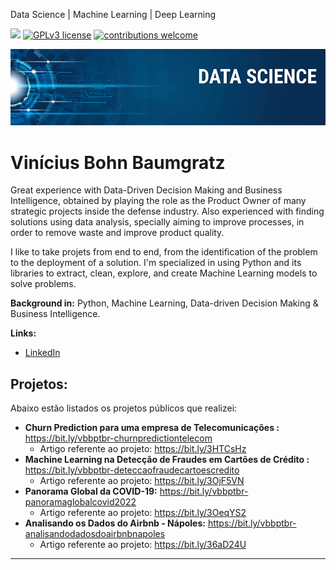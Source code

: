 Data Science | Machine Learning | Deep Learning

[![](https://img.shields.io/badge/python-3.7+-blue.svg)](https://www.python.org/downloads/release/python-365/) [![GPLv3 license](https://img.shields.io/badge/License-GPLv3-blue.svg)](http://perso.crans.org/besson/LICENSE.html) [![contributions welcome](https://img.shields.io/badge/contributions-welcome-brightgreen.svg?style=flat)](https://github.com/carlosfab/data_science/issues)

<p align="center">
  <img src="banner.png" >
</p>

# Vinícius Bohn Baumgratz

Great experience with Data-Driven Decision Making and Business Intelligence, obtained by playing the role as the Product Owner of many strategic projects inside the defense industry. Also experienced with finding solutions using data analysis, specially aiming to improve processes, in order to remove waste and improve product quality.

I like to take projets from end to end, from the identification of the problem to the deployment of a solution. I'm specialized in using Python and its libraries to extract, clean, explore, and create Machine Learning models to solve problems.

**Background in:** Python, Machine Learning, Data-driven Decision Making & Business Intelligence.

**Links:**
* [LinkedIn](https://www.linkedin.com/in/viniciusbohnbaumgratz/)

## Projetos:
Abaixo estão listados os projetos públicos que realizei:

* **Churn Prediction para uma empresa de Telecomunicações :** https://bit.ly/vbbptbr-churnpredictiontelecom
  * Artigo referente ao projeto: https://bit.ly/3HTCsHz
* **Machine Learning na Detecção de Fraudes em Cartões de Crédito :** https://bit.ly/vbbptbr-deteccaofraudecartoescredito
  * Artigo referente ao projeto: https://bit.ly/3OjF5VN
* **Panorama Global da COVID-19:** https://bit.ly/vbbptbr-panoramaglobalcovid2022
  * Artigo referente ao projeto: https://bit.ly/3OeqYS2
* **Analisando os Dados do Airbnb - Nápoles:** https://bit.ly/vbbptbr-analisandodadosdoairbnbnapoles
  * Artigo referente ao projeto: https://bit.ly/36aD24U


---


